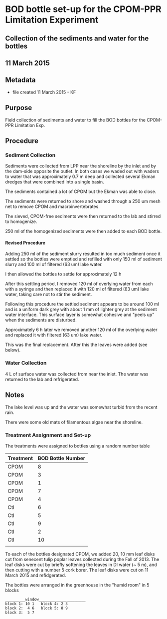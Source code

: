 # BOD bottle set-up for the CPOM-PPR Limitation Experiment
## Collection of the sediments and water for the bottles

## 11 March 2015

## Metadata

* file created 11 March 2015 - KF

## Purpose

Field collection of sediments and water to fill the BOD bottles for the CPOM-PPR Limitation Exp.

## Procedure
### Sediment Collection

Sediments were collected from LPP near the shoreline by the inlet and by the dam-side opposite the outlet. In both cases we waded out with waders to water that was approximately 0.7 m deep and collected several Ekman dredges that were combined into a single basin.

The sediments contained a lot of CPOM but the Ekman was able to close.

The sediments were returned to shore and washed through a 250 um mesh net to remove CPOM and macroinvertebrates.

The sieved, CPOM-free sediments were then returned to the lab and stirred to homogenize.

250 ml of the homogenized sediments were then added to each BOD
bottle.

#### Revised Procedure

Adding 250 ml of the sediment slurry resulted in too much sediment once it settled so the bottles were emptied and refilled with only 150 ml of sediment slurry and 100 ml of filtered (63 um) lake water.

I then allowed the bottles to settle for approximately 12 h

After this settling period, I removed 120 ml of overlying water from each with a syringe and then replaced it with 120 ml of filtered (63 um) lake water, taking care not to stir the sediment.

Following this procedure the settled sediment appears to be around 100 ml and is a uniform dark grey with about 1 mm of lighter grey at the sediment water interface. This surface layer is somewhat cohesive and "peels up" when the sediments are disturbed.

Approximately 6 h later  we removed another 120 ml of the overlying water and replaced it with filtered (63 um) lake water.

This was the final replacement. After this the leaves were added (see below).

### Water Collection

4 L of surface water was collected  from near the inlet. The water was returned to the lab and refrigerated.

## Notes

The lake level was up and the water was somewhat turbid from the recent rain.

There were some old mats of filamentous algae near the shoreline. 

### Treatment Assignment and Set-up

The treatments were assigned to bottles using a random number table

| Treatment | BOD Bottle Number |
| --------  |   --------------- |
| CPOM      |                 8 |
| CPOM      |                 3 |
| CPOM      |                 1 |
| CPOM      |                 7 |
| CPOM      |                 4 |
| Ctl       |                 6 |
| Ctl       |                 5 |
| Ctl       |                 9 |
| Ctl       |                 2 |
| Ctl       |                10 |
|           |                   |

To each of the bottles designated CPOM, we added 20, 10 mm leaf disks cut from senecent tulip poplar leaves collected during the Fall of 2013. The leaf disks were cut by briefly softening the leaves in DI water (~ 5 m), and then cutting with a number 5 cork borer. The leaf disks were cut on 11 March 2015 and refidgerated.

The bottles were arranged in the greenhouse in the "humid room" in 5 blocks


    _________window_____________________
    block 1: 10 1   block 4: 2 3
    block 2:  4 6   block 5: 8 9
    block 3:  5 7 
